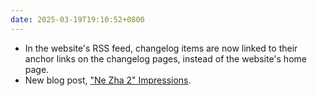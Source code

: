 ```yaml
---
date: 2025-03-19T19:10:52+0800
---
```


* In the website's RSS feed, changelog items are now linked to their anchor links on the changelog pages, instead of the website's home page.
* New blog post, ["Ne Zha 2" Impressions](/blog/posts/2025-03-19-ne-zha-2-impressions).